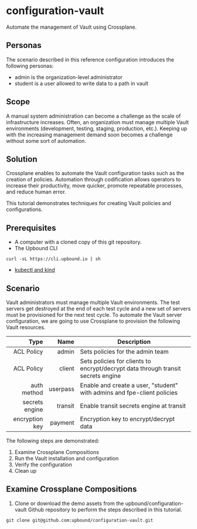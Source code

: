 # configuration-vault
Automate the management of Vault using Crossplane.

## Personas

The scenario described in this reference configuration introduces the following personas:
- admin is the organization-level administrator
- student is a user allowed to write data to a path in vault

## Scope

A manual system administration can become a challenge as the scale of
infrastructure increases. Often, an organization must manage multiple
Vault environments (development, testing, staging, production, etc.).
Keeping up with the increasing management demand soon becomes a
challenge without some sort of automation.

## Solution

Crossplane enables to automate the Vault configuration tasks such as the
creation of policies. Automation through codification allows operators
to increase their productivity, move quicker, promote repeatable processes,
and reduce human error.

This tutorial demonstrates techniques for creating Vault policies and configurations.

## Prerequisites

- A computer with a cloned copy of this git repository.
- The Upbound CLI
```
curl -sL https://cli.upbound.io | sh
```
- [kubectl and kind](https://kubernetes.io/docs/tasks/tools/)

## Scenario

Vault administrators must manage multiple Vault environments.
The test servers get destroyed at the end of each test cycle
and a new set of servers must be provisioned for the next test cycle.
To automate the Vault server configuration, we are going to use
Crossplane to provision the following Vault resources.

|Type         |Name       |Description
|------------:|----------:|---------------------------------
| ACL Policy  | admin     | Sets policies for the admin team
| ACL Policy  | client    | Sets policies for clients to encrypt/decrypt data through transit secrets engine
| auth method | userpass  | Enable and create a user, "student" with admins and fpe-client policies
| secrets engine | transit | Enable transit secrets engine at transit
| encryption key | payment | Encryption key to encrypt/decrypt data

The following steps are demonstrated:
1. Examine Crossplane Compositions
2. Run the Vault installation and configuration
3. Verify the configuration
4. Clean up

## Examine Crossplane Compositions

1. Clone or download the demo assets from the upbound/configuration-vault
Github repository to perform the steps described in this tutorial.
```
git clone git@github.com:upbound/configuration-vault.git
```

